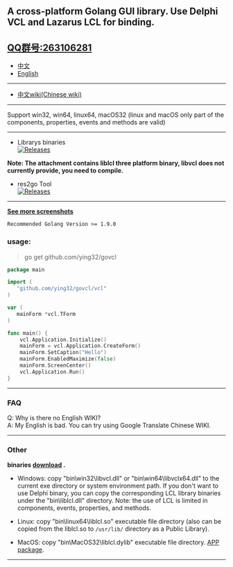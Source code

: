 ## A cross-platform Golang GUI library. Use Delphi VCL and Lazarus LCL for binding.

## [QQ群号:263106281](https://jq.qq.com/?_wv=1027&k=5Sv7Qiq)   

* [中文](README.zh-CN.md)   
* [English](README.md)   

----

* [中文wiki(Chinese wiki) ](https://gitee.com/ying32/govcl/wikis/pages)  

----  

Support win32, win64, linux64, macOS32 (linux and macOS only part of the components, properties, events and methods are valid)    

---

* Librarys binaries  
[![Releases](https://img.shields.io/github/downloads/ying32/govcl/latest/Librarys-1.1.19.zip.svg)](https://github.com/ying32/govcl/releases/download/v1.1.19/Librarys-1.1.19.zip)

**Note: The attachment contains liblcl three platform binary, libvcl does not currently provide, you need to compile.**  

* res2go Tool  
[![Releases](https://img.shields.io/github/downloads/ying32/govcl/1.0.3/res2go.svg)](https://github.com/ying32/govcl/blob/master/Tools/res2go/res2go.zip)

---

**[See more screenshots](https://github.com/ying32/govcl/tree/master/Screenshot)**  


`Recommended Golang Version >= 1.9.0`  

### usage: 

> go get github.com/ying32/govcl    

```go
package main

import (
   "github.com/ying32/govcl/vcl"
)

var (
   mainForm *vcl.TForm
)

func main() {
    vcl.Application.Initialize()
    mainForm = vcl.Application.CreateForm()
    mainForm.SetCaption("Hello")
    mainForm.EnabledMaximize(false)
    mainForm.ScreenCenter()
    vcl.Application.Run()
}

```
---   
### FAQ

Q: Why is there no English WIKI?   
A: My English is bad. You can try using Google Translate Chinese WIKI.    
 
---  
### Other 

**binaries [download](https://github.com/ying32/govcl/releases) .**   

* Windows: copy "bin\win32\libvcl.dll" or "bin\win64\libvclx64.dll" to the current exe directory or system environment path. If you don't want to use Delphi binary, you can copy the corresponding LCL library binaries under the "bin\liblcl.dll\" directory. Note: the use of LCL is limited in components, events, properties, and methods.

* Linux: copy "bin\linux64\liblcl.so" executable file directory (also can be copied from the liblcl.so to `/usr/lib/` directory as a Public Library).

* MacOS: copy "bin\MacOS32\liblcl.dylib" executable file directory. [APP package](https://gitee.com/ying32/govcl/wikis/pages?title=APP%E6%89%93%E5%8C%85&parent=FAQ%2FMac-OS).

---  
